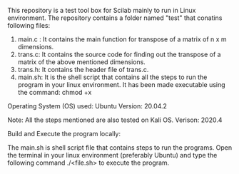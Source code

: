This repository is a test tool box for Scilab mainly to run in Linux environment. The repository contains a folder named "test" that conatins following files:

1. main.c : It contains the main function for transpose of a matrix of n x m dimensions.
2. trans.c: It contains the source code for finding out the transpose of a matrix of the above mentioned dimensions.
3. trans.h: It contains the header file of trans.c.
4. main.sh: It is the shell script that contains all the steps to run the program in your linux environment. It has been made executable using the command: chmod +x <filename>

Operating System (OS) used:  Ubuntu
Version: 20.04.2

Note: All the steps mentioned are also tested on Kali OS. Verison: 2020.4

Build and Execute the program locally:

The main.sh is shell script file that contains steps to run the programs. 
Open the terminal in your linux environment (preferably Ubuntu) and type the following command  ./<file.sh>  to execute the program.
